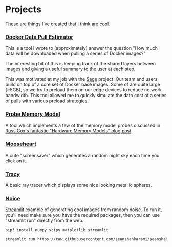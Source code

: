 # Projects

These are things I've created that I think are cool.

### [Docker Data Pull Estimator](https://github.com/seanshahkarami/docker-image-pull-size)

This is a tool I wrote to (approximately) answer the question "How much data will be downloaded when
pulling a series of Docker images?"

The interesting bit of this is keeping track of the shared layers between images and giving
a useful summary to the user at each step.

This was motivated at my job with the [Sage](https://sagecontinuum.org) project. Our team and users
build on top of a core set of Docker base images. Some of are quite large (~5GB), so we try to preload them on our
edge devices to reduce network bandwidth. This tool allowed me to quickly simulate the data cost of a series of
pulls with various preload strategies.

### [Probe Memory Model](https://github.com/seanshahkarami/probe-memory-model)

A tool which implements a few of the memory model probes discussed in [Russ Cox's fantastic "Hardware Memory Models" blog post](https://research.swtch.com/hwmm).

### [Mooseheart](mooseheart.html)

A cute "screensaver" which generates a random night sky each time you click on it.

### [Tracy](tracy.html)

A basic ray tracer which displays some nice looking metallic spheres.

### [Noice](https://github.com/seanshahkarami/seanshahkarami.github.io/blob/main/docs/noice.py)

[Streamlit](https://www.streamlit.io) example of generating cool images from random noise. To run
it, you'll need make sure you have the required packages, then you can use "streamlit run" directly from the
web.

```sh
pip3 install numpy scipy matplotlib streamlit

streamlit run https://raw.githubusercontent.com/seanshahkarami/seanshahkarami.github.io/main/docs/noice.py
```
